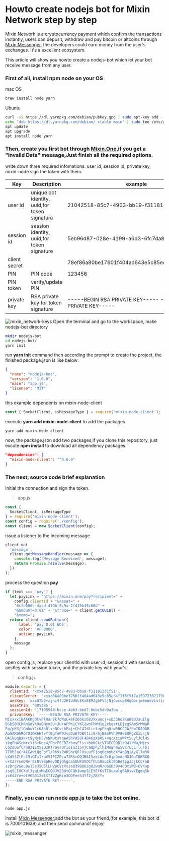 # Howto create nodejs bot for Mixin Network step by step
Mixin Network is a cryptocurrency payment which confirm the transactions instantly,  users can deposit, withdraw and pay bitcoin or altcoins through [Mixin Messenger](https://mixin.one/),
the developers could earn money from the user's exchanges. It's a excellent ecosystem.

This article will show you howto create a nodejs-bot which let your bot receive message from any user.

### First of all, install npm node on your OS
mac OS
```bash
brew install node yarn
```

Ubuntu
```bash
curl -sS https://dl.yarnpkg.com/debian/pubkey.gpg | sudo apt-key add -
echo "deb https://dl.yarnpkg.com/debian/ stable main" | sudo tee /etc/apt/sources.list.d/yarn.list
apt update
apt upgrade
apt install node yarn
```


### Then, create you first bot through [Mixin.One](https://developers.mixin.one/dashboard),if you get a "Invaild Data" message,Just finish all the required options.
write down three required infomations: user id, session id, private key, mixin-node sign the token with them.

| Key | Description                                  |   example                                         |
| --- | -------------------------------------------- |  -------------------------------------------------
| user id | unique bot identity, uuid,for token signature | 21042518-85c7-4903-bb19-f311813d1f51          |
| session id | session identity, uuid,for token signature | 5eb96d87-028e-4199-a6d3-6fc7da8dfe41          |
| client secret  |                                        | 78ef86a80be17601f404ad643e5c85ed4f7f5f9f7a1597 |
| PIN   |                 PIN code                       | 123456 |
| PIN token |       verify/update PIN                        |                                              |
| private key | RSA private key for token signature  | -----BEGIN RSA PRIVATE KEY----- -----END RSA PRIVATE KEY-----


![mixin_network-keys](https://github.com/wenewzhang/mixin_network-nodejs-bot/blob/master/mixin_network-keys.png)
Open the terminal and go to the workspace, make nodejs-bot directory
```bash
mkdir nodejs-bot
cd nodejs-bot/
yarn init
```
run **yarn init** command then according the prompt to create the project, the finished package.json is like below:
```json
{
  "name": "nodejs-bot",
  "version": "1.0.0",
  "main": "app.js",
  "license": "MIT"
}
```
this example dependents on mixin-node-client
```javascript
const { SocketClient, isMessageType } = require('mixin-node-client');
```
execute **yarn add mixin-node-client** to add the packages
```bash
yarn add mixin-node-client
```
now, the package.json add two packages,if you clone this repository, just excute **npm install** to download all dependency packages.
```json
"dependencies": {
  "mixin-node-client": "^0.6.0"
}
```

### The next, source code brief explanation
Initial the connection and sign the token.
> app.js
```javascript
const {
  SocketClient, isMessageType
} = require('mixin-node-client');
const config = require('./config');
const client = new SocketClient(config);
```
issue a listener to the incoming message
```javascript
client.on(
  'message',
  client.getMessageHandler(message => {
    console.log('Message Received', message);
    return Promise.resolve(message);
  })
);
```
process the question **pay**
```javascript
if (text === 'pay') {
  let payLink = "https://mixin.one/pay?recipient=" +
    config.clientId + "&asset=" +
    "6cfe566e-4aad-470b-8c9a-2fd35b49c68d" +
    "&amount=0.01" + '&trace=' + client.getUUID() +
    "&memo=";
  return client.sendButton({
      label: 'pay 0.01 EOS',
      color: '#FF0000',
      action: payLink,
    },
    message
  );
}
```
open config.js, replace your clientId with user id, sessionId with session id, aesKey with session token,  and the private key with your's.
> config.js
```javascript
module.exports = {
  clientId: 'xxx42518-85c7-4903-bb19-f311813d1f51',
  clientSecret: 'xxxa86a80be17601f404ad643e5c85ed4f7f5f9f7a159723021790bf9f78fe15',
  aesKey: 'xxxOTb2+zjhi9fJ2H1UdULEKx8EMJgbFV2jNjCwcup8HqQorjm6eWeVLvtig5nY2F7FxCTYstzVEXL8w8kFf3xvAbGUJKIxnuVkOfkkjqIE0CGa18oEf1mJYywMdJW04xeG6XPEF/o45aWSW0B69FtnzFfzYj+4egQneUR789NY=',
  assetPin: '805385',
  sessionId: '17195948-bcce-4eb3-bbd7-0ebc5db9a3ba',
  privateKey: `-----BEGIN RSA PRIVATE KEY-----
MIxxxxIBAAKBgQCvPlRan2k7qWuC+8FZ6bkz68JXxaucj+sDJ3hoZKW0B0JauIlg
BGkS8RChRmGdVXOaQHym3U+JU+AFPKiCYKl2wnFhWH1q2ckqatLEjzgSAm5rMWaR
Eg/pKS/lGmbwY1rKAa8lxeNCvLhPaj+ChC4IdlirtupFeq8rw50CCJA/EwIDAQAB
AoGAR0hRQ7OIOK6HfvYtBgfeP9JscQuE7OBVtii9/6jBBmPVh9V8e8QPgZbxLsjU
OA1kQqBsk+t9yNyHSVoNKUtsYqeAShPA50F4B46zXbR5+4qcXsiaWFt58ylJQlHS
ikgFH4ScNrcYi6zDoc4/Eb+F6CDZzbovElss+bhKCktVTGECQQDlrQ41rWa/Mjrs
CozqG6fCruOz1EXSIQ2RT/avsDrIusuziSVjCaQph2lhiMsBnmw5Vc7u5LTluFb1
7FRbJaCrAkEAw1QqEpfT/Rh9sPWKSnrQRFHxuufFjoqOgbnUdXYAqBgiAyGl7m3O
sXd53ZtFa1MiGTsI/oV5IPIZEcw72RhrOQJBAI5akLAcZc6jp3mdoHGJ6pT0KRXQ
v+XZrrseQNvr8sNvY8pHevDDjQhgcaSOUKUUOCfhU30mLCkl9GBAtpg33jkCQFhB
szDrgVGeu0w15eJ5U5lLHVpCVzVsza839BOO2gUZwmR/06XD39y4C0xiWB+CVKnp
zsqSLIUCXul3yqLxMaECQDJV29UtQCQh1wmpSLE3EfKsTIGuawlg0A8sv/Egmq5h
zcEd2Ye+otVEB312xtXT1VZgKie3GDFee53Yf2jZBYY=
-----END RSA PRIVATE KEY-----`,
};

```
### Finally, you can run **node app.js** to take the bot online.
```bash
node app.js
```

install [Mixin Messenger](https://mixin.one/),add the bot as your friend,(for example, this bot id is 7000101639) and then send command!
enjoy!

![mixin_messenger](https://github.com/wenewzhang/mixin_network-nodejs-bot/blob/master/mixin_messenger-bot.jpeg)
